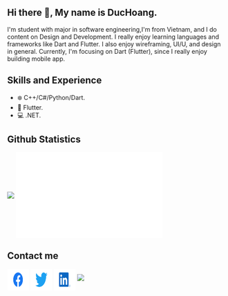 ## Hi there 👋, My name is DucHoang.
I'm student with major in software engineering,I'm from Vietnam, and I do content on Design and Development. I really enjoy learning languages and frameworks like Dart and Flutter. I also enjoy wireframing, UI/U, and design in general. Currently, I'm focusing on Dart (Flutter), since I really enjoy building mobile app.

## Skills and Experience
* ❄️ C++/C#/Python/Dart.
* 📱 Flutter.
* 💻 .NET.

## Github Statistics
<p align="left">
  <img align="center" width="475" src="https://github-readme-stats.vercel.app/api?username=PRID021&show_icons=true&count_private=true&theme=graywhite"></img>
  <img align="center" width="340" src="https://raw.githubusercontent.com/PRID021/my-stats/master/generated/languages.svg"></img>
</p>


## Contact me
[<img align="center" width="50" height ="50" src="https://raw.githubusercontent.com/PRID021/PRID021/07ce36211daad6eaf5ddc328155778dba391fcc0/facebook.svg"></img>](https://www.facebook.com/JameBorn.N0) [<img align="center" width="50" height ="50" src="https://raw.githubusercontent.com/PRID021/PRID021/a298d2f68f770db8ff3b7c57b62c2d728db2974c/Twitter-Logo.wine.svg"></img>](https://twitter.com/DHoang_P) [<img align="center" width="50" height ="50" src="https://raw.githubusercontent.com/PRID021/PRID021/a298d2f68f770db8ff3b7c57b62c2d728db2974c/LinkedIn-Icon-Logo.wine.svg"></img>](https://www.linkedin.com/in/prid021)
![](https://komarev.com/ghpvc/?username=PRID021)
